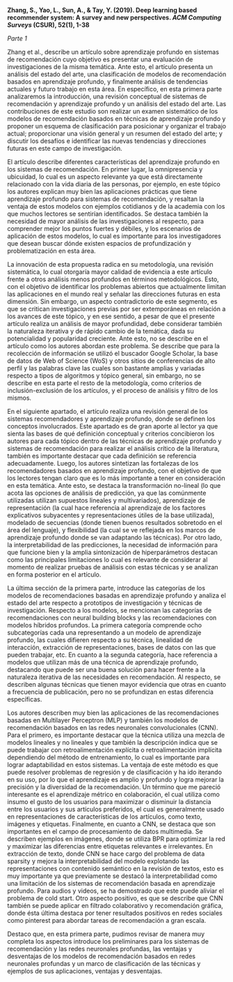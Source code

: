 **Zhang, S., Yao, L., Sun, A., & Tay, Y. (2019). Deep learning based recommender system: A survey and new perspectives. *ACM Computing Surveys* (CSUR), 52(1), 1-38**

*Parte 1*

Zhang et al., describe un artículo sobre aprendizaje profundo en sistemas de recomendación cuyo objetivo es presentar una evaluación de investigaciones de la misma temática. Ante esto, el artículo presenta un análisis del estado del arte, una clasificación de modelos de recomendación basados en aprendizaje profundo, y finalmente análisis de tendencias actuales y futuro trabajo en esta área. En específico, en esta primera parte analizaremos la introducción, una revisión conceptual de sistemas de recomendación y aprendizaje profundo y un análisis del estado del arte.  Las contribuciones de este estudio son realizar un examen sistemático de los modelos de recomendación basados en técnicas de aprendizaje profundo y proponer un esquema de clasificación para posicionar y organizar el trabajo actual; proporcionar una visión general y un resumen del estado del arte; y  discutir los desafíos e identificar las nuevas tendencias y direcciones futuras en este campo de investigación.

El artículo describe diferentes características del aprendizaje profundo en los sistemas de recomendación. En primer lugar, la omnipresencia y ubicuidad, lo cual es un aspecto relevante ya que está directamente relacionado con la vida diaria de las personas, por ejemplo, en este tópico los autores explican muy bien las aplicaciones prácticas que tiene aprendizaje profundo para sistemas de recomendación, y resaltan la ventaja de estos modelos con ejemplos cotidianos y de la academia con los que muchos lectores se sentirían identificados. Se destaca también la necesidad de mayor análisis de las investigaciones al respecto, para comprender mejor los puntos fuertes y débiles, y los escenarios de aplicación de estos modelos, lo cual es importante para los investigadores que desean buscar dónde existen espacios de profundización y problematización en esta área. 

La innovación de esta propuesta radica en su metodología, una revisión sistemática, lo cual otorgaría mayor calidad de evidencia a este artículo frente a otros análisis menos profundos en términos metodológicos. Esto, con el objetivo de identificar los problemas abiertos que actualmente limitan las aplicaciones en el mundo real y señalar las direcciones futuras en esta dimensión. Sin embargo, un aspecto contradictorio de este segmento, es que se critican investigaciones previas por ser extemporáneas en relación a los avances de este tópico, y en ese sentido, a pesar de que el presente artículo realiza un análisis de mayor profundidad, debe considerar también la naturaleza iterativa y de rápido cambio de la temática, dada su potencialidad y popularidad creciente. Ante esto, no se describe en el artículo como los autores abordan este problema. Se describe que para la recolección de información se utilizó el buscador Google Scholar, la base de datos de Web of Science (WoS) y otros sitios de conferencias de alto perfil y las palabras clave las cuales son bastante amplias y variadas respecto a tipos de algoritmos y tópico general, sin embargo, no se describe en esta parte el resto de la metodología,  como criterios de inclusión-exclusión de los artículos, y el proceso de análisis y filtro de los mismos. 

En el siguiente apartado, el artículo realiza una revisión general de los sistemas recomendadores y aprendizaje profundo, donde se definen los conceptos involucrados. Este apartado es de gran aporte al lector ya que sienta las bases de qué definición conceptual y criterios concibieron los autores para cada tópico dentro de las técnicas de aprendizaje profundo y sistemas de recomendación para realizar el análisis crítico de la literatura, también es importante destacar que cada definición se referencia adecuadamente. Luego, los autores sintetizan las fortalezas de los recomendadores basados en aprendizaje profundo, con el objetivo de que los lectores tengan claro que es lo más importante a tener en consideración en esta temática. Ante esto, se destaca la transformación no-lineal (lo que acota las opciones de análisis de predicción, ya que las comúnmente utilizadas utilizan supuestos lineales y multivariados), aprendizaje de representación (la cual hace referencia al aprendizaje de los factores explicativos subyacentes y representaciones útiles de la base utilizada), modelado de secuencias (donde tienen buenos resultados sobretodo en el área del lenguaje),  y flexibilidad (la cual se ve reflejada en los marcos de aprendizaje profundo donde se van adaptando las técnicas). Por otro lado, la interpretabilidad de las predicciones, la necesidad de información para que funcione bien y la amplia sintonización de hiperparámetros destacan como las principales limitaciones lo cual es relevante de considerar al momento de realizar pruebas de análisis con estas técnicas y se analizan en forma posterior en el artículo. 

La última sección de la primera parte, introduce las categorías de los modelos de  recomendaciones basadas en aprendizaje profundo y analiza el estado del arte respecto a prototipos de investigación y técnicas de investigación. Respecto a los modelos, se mencionan las categorías de recomendaciones con neural building blocks y las recomendaciones con modelos híbridos profundos. La primera categoría comprende ocho subcategorías cada una representando a un modelo de aprendizaje profundo, las cuales difieren respecto a su técnica, linealidad de interacción, extracción de representaciones, bases de datos con las que pueden trabajar, etc.  En cuanto a la segunda categoría, hace referencia a modelos que utilizan más de una técnica de aprendizaje profundo, destacando que puede ser una buena solución para hacer frente a la naturaleza iterativa de las necesidades en recomendación. Al respecto, se describen algunas técnicas que tienen mayor evidencia que otras en cuanto a frecuencia de publicación, pero no se profundizan en estas diferencia específicas. 

Los autores describen muy bien las aplicaciones de las recomendaciones basadas en Multilayer Perceptron (MLP) y también los modelos de recomendación basados en las redes neuronales convolucionales (CNN). Para el primero, es importante destacar que la técnica utiliza una mezcla de modelos lineales y no lineales y que también la descripción indica que se puede trabajar con retroalimentación explícita o retroalimentación implícita dependiendo del método de entrenamiento, lo cual es importante para lograr adaptabilidad en estos sistemas. La ventaja de este método es que puede resolver problemas de regresión y de clasificación y ha ido iterando en su uso, por lo que el aprendizaje es amplio y profundo y logra mejorar la precisión y la diversidad de la recomendación. Un término que me pareció interesante es el aprendizaje métrico en colaboración, el cual  utiliza como insumo el gusto de los usuarios para maximizar o disminuir la distancia entre los usuarios y sus artículos preferidos, el cual es generalmente usado en representaciones de características de los artículos, como texto, imágenes y etiquetas. Finalmente, en cuanto a CNN, se destaca que son importantes en el campo de  procesamiento de datos multimedia. Se describen ejemplos en imágenes, donde se utiliza BPR para optimizar la red y maximizar las diferencias entre etiquetas relevantes e irrelevantes. En extracción de texto, donde CNN se hace cargo del problema de data sparsity y mejora la interpretabilidad del modelo explotando las representaciones con contenido semántico en la revisión de textos, esto es muy importante ya que previamente se destacó la interpretabilidad como una limitación de los sistemas de recomendación basada en aprendizaje profundo. Para audios y videos, se ha demostrado que este puede aliviar el problema de cold start. Otro aspecto positivo, es que  se describe que CNN también se puede aplicar en filtrado colaborativo y recomendación gráfica, donde ésta última destaca por tener resultados positivos en redes sociales como pinterest para abordar tareas de recomendación a gran escala. 

Destaco que, en esta primera parte, pudimos revisar de manera muy completa los aspectos introduce los preliminares para los sistemas de recomendación y las redes neuronales profundas, las ventajas y desventajas de los modelos de recomendación basados en redes neuronales profundas y un marco  de clasificación de las técnicas y ejemplos de sus aplicaciones, ventajas y desventajas. 
